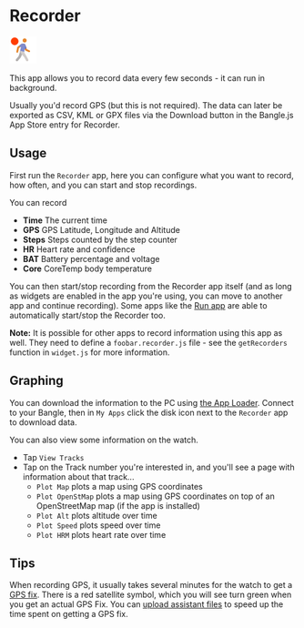# Recorder

![icon](app.png)

This app allows you to record data every few seconds - it can run in background.

Usually you'd record GPS (but this is not required). The data can later be exported as CSV, KML or GPX files via the Download button in the Bangle.js App Store entry for Recorder.

## Usage

First run the `Recorder` app, here you can configure what you want to record, how often,
and you can start and stop recordings.

You can record

* **Time** The current time
* **GPS** GPS Latitude, Longitude and Altitude
* **Steps** Steps counted by the step counter
* **HR** Heart rate and confidence
* **BAT** Battery percentage and voltage
* **Core** CoreTemp body temperature

You can then start/stop recording from the Recorder app itself (and as long as widgets are
enabled in the app you're using, you can move to another app and continue recording).
Some apps like the [Run app](https://banglejs.com/apps/?id=run) are able to automatically start/stop the Recorder too.

**Note:** It is possible for other apps to record information using this app
as well. They need to define a `foobar.recorder.js` file - see the `getRecorders`
function in `widget.js` for more information.

## Graphing

You can download the information to the PC using [the App Loader](https://banglejs.com/apps/?id=recorder). Connect
to your Bangle, then in `My Apps` click the disk icon next to the `Recorder` app to download data.

You can also view some information on the watch.

* Tap `View Tracks`
* Tap on the Track number you're interested in, and you'll see a page with information about that track...
  * `Plot Map` plots a map using GPS coordinates
  * `Plot OpenStMap` plots a map using GPS coordinates on top of an OpenStreetMap map (if the app is installed)
  * `Plot Alt` plots altitude over time
  * `Plot Speed` plots speed over time
  * `Plot HRM` plots heart rate over time

## Tips

When recording GPS, it usually takes several minutes for the watch to get a [GPS fix](https://en.wikipedia.org/wiki/Time_to_first_fix). There is a red satellite symbol, which you will see turn green when you get an actual GPS Fix. You can [upload assistant files](https://banglejs.com/apps/#assisted%20gps%20update) to speed up the time spent on getting a GPS fix.
